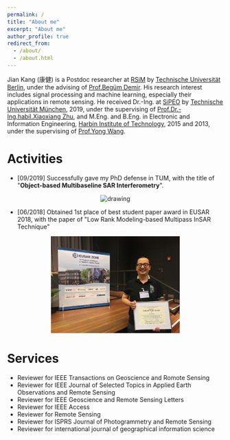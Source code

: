 ```yaml
---
permalink: /
title: "About me"
excerpt: "About me"
author_profile: true
redirect_from: 
  - /about/
  - /about.html
---
```


Jian Kang (康健) is a Postdoc researcher at [RSiM](https://www.rsim.tu-berlin.de/menue/remote_sensing_image_analysis_group/) by [Technische Universität Berlin](https://www.tu-berlin.de/menue/home/), under the advising of [Prof.Begüm Demir](https://begumdemir.com/). His research interest includes signal processing and machine learning, especially their applications in remote sensing. He received Dr.-Ing. at [SiPEO](https://www.sipeo.bgu.tum.de/) by [Technische Universität München](https://www.tum.de/en/), 2019, under the supervising of [Prof.Dr.-Ing.habil.Xiaoxiang Zhu](https://www.sipeo.bgu.tum.de/team/zhu), and M.Eng. and B.Eng. in Electronic and Information Engineering, [Harbin Institute of Technology](http://en.hit.edu.cn/), 2015 and 2013, under the supervising of [Prof.Yong Wang](http://homepage.hit.edu.cn/wangyong6012).   

Activities
======

* [09/2019] Successfully gave my PhD defense in TUM, with the title of "**Object-based Multibaseline SAR Interferometry**".

<p align="center">
<img src="../images/phd_defense.jpg" alt="drawing" width="300"/>
</p>

* [06/2018] Obtained 1st place of best student paper award in EUSAR 2018, with the paper of "Low Rank Modeling-based Multipass InSAR Technique"

<p align="center">
<img src="../images/EUSAR2018_Jian_Kang.jpg" alt="drawing" width="300"/>
</p>




Services
======
* Reviewer for IEEE Transactions on Geoscience and Romote Sensing
* Reviewer for IEEE Journal of Selected Topics in Applied Earth Observations and Remote Sensing
* Reviewer for IEEE Geoscience and Remote Sensing Letters
* Reviewer for IEEE Access
* Reviewer for Remote Sensing
* Reviewer for ISPRS Journal of Photogrammetry and Remote Sensing
* Reviewer for international journal of geographical information science



